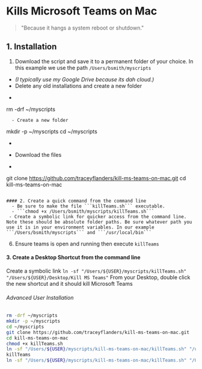 Kills Microsoft Teams on Mac
======
> "Because it hangs a system reboot or shutdown."
## 1. Installation
1. Download the script and save it to a permanent folder of your choice. In this example we use the path ```/Users/bsmith/myscripts``` 
  - _(I typically use my Google Drive because its dah cloud.)_
  - Delete any old installations and create a new folder
  - ```
rm -drf ~/myscripts
```
  - Create a new folder
```
mkdir -p ~/myscripts
cd ~/myscripts
  - ```
  - Download the files
  - ```
git clone https://github.com/traceyflanders/kill-ms-teams-on-mac.git
cd kill-ms-teams-on-mac
```

#### 2. Create a quick command from the command line
  - Be sure to make the file ```killTeams.sh``` executable.
  - ```chmod +x /Users/bsmith/myscripts/killTeams.sh```
 - Create a symbolic link for quicker access from the command line. Note these should be absolute folder paths. Be sure whatever path you use it is in your environment variables. In our example ```/Users/bsmith/myscripts``` and ```/usr/local/bin```
```
6. Ensure teams is open and running then execute ```killTeams```
#### 3. Create a Desktop Shortcut from the command line
Create a symbolic link
  ```ln -sf "/Users/${USER}/myscripts/killTeams.sh" "/Users/${USER}/Desktop/Kill MS Teams"```
From your Desktop, double click the new shortcut and it should kill Microsoft Teams


###### Advanced User Installation
``` bash
rm -drf ~/myscripts
mkdir -p ~/myscripts
cd ~/myscripts
git clone https://github.com/traceyflanders/kill-ms-teams-on-mac.git
cd kill-ms-teams-on-mac
chmod +x killTeams.sh
ln -sf "/Users/${USER}/myscripts/kill-ms-teams-on-mac/killTeams.sh" "/usr/local/bin/killTeams"
killTeams
ln -sf "/Users/${USER}/myscripts/kill-ms-teams-on-mac/killTeams.sh" "/Users/${USER}/Desktop/Kill MS Teams"
```
